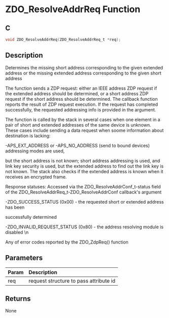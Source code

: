 # ZDO_ResolveAddrReq Function

## C

```c
void ZDO_ResolveAddrReq(ZDO_ResolveAddrReq_t *req);
```

## Description

 Determines the missing short address corresponding to the given extended
address or the missing extended address corresponding to the given short address

The function sends a ZDP request: either an IEEE address ZDP request if the extended
address should be determined, or a short address ZDP request if the short address
should be determined. The callback function reports the result of ZDP request
execution. If the request has completed successfully, the requested addressing
info is provided in the argument.

The function is called by the stack in several cases when one element in a pair of
short and extended addresses of the same device is unknown. These cases include
sending a data request when soome information about destination is lacking:

-APS_EXT_ADDRESS or -APS_NO_ADDRESS (send to bound devices) addressing modes are used,

but the short address is not known; short address addressing
is used, and link key security is used, but the extended address to find out the
link key is not known. The stack also checks if the extended address is known
when it receives an encrypted frame.

Response statuses:
Accessed via the ZDO_ResolveAddrConf_t-status field of the
ZDO_ResolveAddrReq_t-ZDO_ResolveAddrConf callback's argument 


-ZDO_SUCCESS_STATUS (0x00) - the requested short or extended address has been

successfully determined 


-ZDO_INVALID_REQUEST_STATUS (0x80) - the address resolving module is disabled \n

Any of error codes reported by the ZDO_ZdpReq() function

## Parameters

| Param | Description |
|:----- |:----------- |
| req | request structure to pass attribute id  

## Returns

 None 

